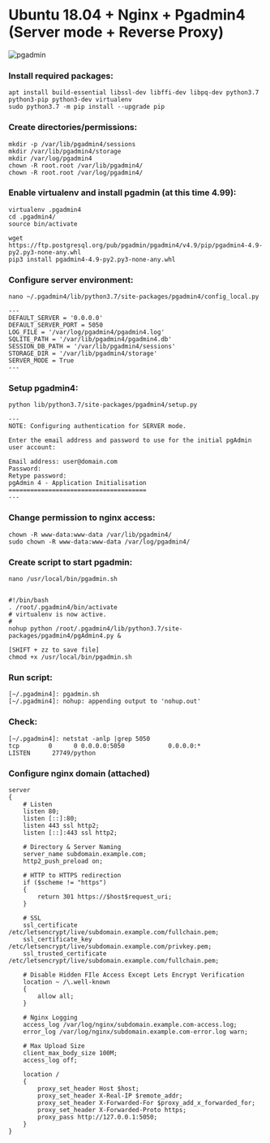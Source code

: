 
# Ubuntu 18.04 + Nginx + Pgadmin4 (Server mode + Reverse Proxy)
![pgadmin](https://github.com/amanjuman/nginx-pgadmin/blob/master/pgadmin.png?raw=true)

### Install required packages:
```
apt install build-essential libssl-dev libffi-dev libpq-dev python3.7 python3-pip python3-dev virtualenv
sudo python3.7 -m pip install --upgrade pip
```

### Create directories/permissions:
```
mkdir -p /var/lib/pgadmin4/sessions
mkdir /var/lib/pgadmin4/storage
mkdir /var/log/pgadmin4
chown -R root.root /var/lib/pgadmin4/
chown -R root.root /var/log/pgadmin4/
```

### Enable virtualenv and install pgadmin (at this time 4.99):
```
virtualenv .pgadmin4
cd .pgadmin4/
source bin/activate

wget https://ftp.postgresql.org/pub/pgadmin/pgadmin4/v4.9/pip/pgadmin4-4.9-py2.py3-none-any.whl
pip3 install pgadmin4-4.9-py2.py3-none-any.whl
```

### Configure server environment:
```
nano ~/.pgadmin4/lib/python3.7/site-packages/pgadmin4/config_local.py

---
DEFAULT_SERVER = '0.0.0.0'
DEFAULT_SERVER_PORT = 5050
LOG_FILE = '/var/log/pgadmin4/pgadmin4.log'
SQLITE_PATH = '/var/lib/pgadmin4/pgadmin4.db'
SESSION_DB_PATH = '/var/lib/pgadmin4/sessions'
STORAGE_DIR = '/var/lib/pgadmin4/storage'
SERVER_MODE = True
---
```

### Setup pgadmin4:
```
python lib/python3.7/site-packages/pgadmin4/setup.py

---
NOTE: Configuring authentication for SERVER mode.

Enter the email address and password to use for the initial pgAdmin user account:

Email address: user@domain.com
Password:
Retype password:
pgAdmin 4 - Application Initialisation
======================================
---
```

### Change permission to nginx access:
```
chown -R www-data:www-data /var/lib/pgadmin4/
sudo chown -R www-data:www-data /var/log/pgadmin4/
```

### Create script to start pgadmin:
```
nano /usr/local/bin/pgadmin.sh


#!/bin/bash
. /root/.pgadmin4/bin/activate
# virtualenv is now active.
#
nohup python /root/.pgadmin4/lib/python3.7/site-packages/pgadmin4/pgAdmin4.py &

[SHIFT + zz to save file]
chmod +x /usr/local/bin/pgadmin.sh
```

### Run script:
```
[~/.pgadmin4]: pgadmin.sh
[~/.pgadmin4]: nohup: appending output to 'nohup.out'
```

### Check:
```
[~/.pgadmin4]: netstat -anlp |grep 5050
tcp        0      0 0.0.0.0:5050            0.0.0.0:*               LISTEN      27749/python
```

### Configure nginx domain (attached)
```
server
{
	# Listen
	listen 80;
	listen [::]:80;
	listen 443 ssl http2;
	listen [::]:443 ssl http2;
	
	# Directory & Server Naming
	server_name subdomain.example.com;
	http2_push_preload on;
	
	# HTTP to HTTPS redirection
	if ($scheme != "https")
	{
		return 301 https://$host$request_uri;
	}

	# SSL
	ssl_certificate /etc/letsencrypt/live/subdomain.example.com/fullchain.pem;
	ssl_certificate_key /etc/letsencrypt/live/subdomain.example.com/privkey.pem;
	ssl_trusted_certificate /etc/letsencrypt/live/subdomain.example.com/fullchain.pem;
	
	# Disable Hidden FIle Access Except Lets Encrypt Verification
	location ~ /\.well-known 
	{ 
		allow all;
	}

	# Nginx Logging
	access_log /var/log/nginx/subdomain.example.com-access.log;
	error_log /var/log/nginx/subdomain.example.com-error.log warn;

	# Max Upload Size
	client_max_body_size 100M;
	access_log off;

	location / 
	{
		proxy_set_header Host $host;
		proxy_set_header X-Real-IP $remote_addr;
		proxy_set_header X-Forwarded-For $proxy_add_x_forwarded_for;
		proxy_set_header X-Forwarded-Proto https;
		proxy_pass http://127.0.0.1:5050;
	}
}
```
